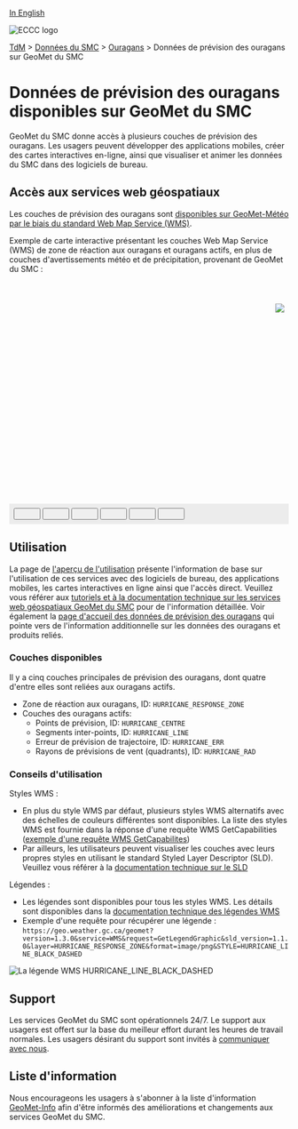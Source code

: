 [In English](readme_hurricanes_geomet_en.md)

![ECCC logo](../../img_eccc-logo.png)

[TdM](../../readme_fr.md) > [Données du SMC](../readme_fr.md) > [Ouragans](readme_hurricanes_fr.md) > Données de prévision des ouragans sur GeoMet du SMC

# Données de prévision des ouragans disponibles sur GeoMet du SMC

GeoMet du SMC donne accès à plusieurs couches de prévision des ouragans. Les usagers peuvent développer des applications mobiles, créer des cartes interactives en-ligne, ainsi que visualiser et animer les données du SMC dans des logiciels de bureau.


## Accès aux services web géospatiaux

Les couches de prévision des ouragans sont [disponibles sur GeoMet-Météo par le biais du standard Web Map Service (WMS)](../../msc-geomet/readme_fr.md).

Exemple de carte interactive présentant les couches Web Map Service (WMS) de zone de réaction aux ouragans et ouragans actifs, en plus de couches d'avertissements météo et de précipitation, provenant de GeoMet du SMC :

<div id="map" style="height: 400px; position: relative">
  <div id="legend-popup">
  <div id="legend-popup-content">
    <img id="legend-img" src="https://geo.weather.gc.ca/geomet?version=1.3.0&service=WMS&request=GetLegendGraphic&sld_version=1.1.0&layer=HURRICANE_RESPONSE_ZONE&format=image/png&STYLE=HURRICANE_LINE_BLACK_DASHED"/>
  </div>
</div>
</div>
<div id="controller" role="group" aria-label="Animation controls" style="background: #ececec; padding: 0.5rem;">
  <button id="fast-backward" class="btn btn-primary btn-sm" type="button"><i class="fa fa-fast-backward" style="padding: 0rem 1rem"></i></button>
  <button id="step-backward" class="btn btn-primary btn-sm" type="button"><i class="fa fa-step-backward" style="padding: 0rem 1rem"></i></button>
  <button id="play-pause" class="btn btn-primary btn-sm" type="button"><i class="fa fa-play" style="padding: 0rem 1rem"></i></button>
  <button id="step-forward" class="btn btn-primary btn-sm" type="button"><i class="fa fa-step-forward" style="padding: 0rem 1rem"></i></button>
  <button id="fast-forward" class="btn btn-primary btn-sm" type="button"><i class="fa fa-fast-forward" style="padding: 0rem 1rem"></i></button>
  <button id="exportmap" class="btn btn-primary btn-sm" type="button"><i class="fa fa-download" style="padding: 0rem 1rem"></i></button>
  <a id="image-download" download="msc-geomet_web-map_export.png"></a>
  <span id="info" style="padding-left: 0.5rem;cursor: pointer;"></span>
</div>


## Utilisation

La page de [l'aperçu de l'utilisation](../../usage/readme_fr.md) présente l'information de base sur l'utilisation de ces services avec des logiciels de bureau, des applications mobiles, les cartes interactives en ligne ainsi que l'accès direct. Veuillez vous référer aux [tutoriels et à la documentation technique sur les services web géospatiaux GeoMet du SMC](../../msc-geomet/readme_fr.md) pour de l'information détaillée. Voir également la [page d'accueil des données de prévision des ouragans](readme_hurricanes_fr.md) qui pointe vers de l'information additionnelle sur les données des ouragans et produits reliés.

### Couches disponibles

Il y a cinq couches principales de prévision des ouragans, dont quatre d'entre elles sont reliées aux ouragans actifs.

* Zone de réaction aux ouragans, ID: `HURRICANE_RESPONSE_ZONE`
* Couches des ouragans actifs:
    * Points de prévision, ID: `HURRICANE_CENTRE`
    * Segments inter-points, ID: `HURRICANE_LINE`
    * Erreur de prévision de trajectoire, ID: `HURRICANE_ERR`
    * Rayons de prévisions de vent (quadrants), ID: `HURRICANE_RAD`


### Conseils d'utilisation

Styles WMS :

* En plus du style WMS par défaut, plusieurs styles WMS alternatifs avec des échelles de couleurs différentes sont disponibles. La liste des styles WMS est fournie dans la réponse d'une requête WMS GetCapabilities ([exemple d'une requête WMS GetCapabilites](https://geo.weather.gc.ca/geomet?service=WMS&version=1.3.0&lang=fr&request=GetCapabilities&layer=HURRICANE_RESPONSE_ZONE))
* Par ailleurs, les utilisateurs peuvent visualiser les couches avec leurs propres styles en utilisant le standard Styled Layer Descriptor (SLD). Veuillez vous référer à la [documentation technique sur le SLD](../../../msc-geomet/wms_fr#specification-des-styles)

Légendes :

* Les légendes sont disponibles pour tous les styles WMS. Les détails sont disponibles dans la [documentation technique des légendes WMS](../../../msc-geomet/wms_fr#wms-getlegendgraphic)
* Exemple d'une requête pour récupérer une légende : `https://geo.weather.gc.ca/geomet?version=1.3.0&service=WMS&request=GetLegendGraphic&sld_version=1.1.0&layer=HURRICANE_RESPONSE_ZONE&format=image/png&STYLE=HURRICANE_LINE_BLACK_DASHED`

![La légende WMS HURRICANE_LINE_BLACK_DASHED](https://geo.weather.gc.ca/geomet?version=1.3.0&service=WMS&request=GetLegendGraphic&sld_version=1.1.0&layer=HURRICANE_RESPONSE_ZONE&format=image/png&STYLE=HURRICANE_LINE_BLACK_DASHED)

## Support

Les services GeoMet du SMC sont opérationnels 24/7. Le support aux usagers est offert sur la base du meilleur effort durant les heures de travail normales. Les usagers désirant du support sont invités à [communiquer avec nous](https://weather.gc.ca/mainmenu/contact_us_e.html).


## Liste d'information

Nous encourageons les usagers à s'abonner à la liste d'information [GeoMet-Info](https://comm.collab.science.gc.ca/mailman3/postorius/lists/geomet-info/) afin d'être informés des améliorations et changements aux services GeoMet du SMC.

<style>
  #legend-img {
    margin: 0px;
  }
  #legend-popup {
    position: absolute;
    top: 40px;
    right: 8px;
    z-index: 2;
  }
  .legend-switch{
    top: 8px;
    right: .5em;
  }
  .ol-touch .legend-switch {
    top: 80px;
  }
</style>

<link rel="stylesheet" href="https://cdn.jsdelivr.net/npm/ol@v7.3.0/ol.css" type="text/css"/>
<script src="https://cdn.polyfill.io/v2/polyfill.min.js?features=requestAnimationFrame,Element.prototype.classList,URL"></script>
<script src="https://cdn.jsdelivr.net/npm/ol@v7.3.0/dist/ol.js"></script>
<script src="https://cdnjs.cloudflare.com/ajax/libs/FileSaver.js/1.3.3/FileSaver.min.js"></script>
<script>
    function isIE() {
      return window.navigator.userAgent.match(/(MSIE|Trident)/);
    }
    var head = document.getElementsByTagName('head')[0];
    var js = document.createElement("script");
    js.type = "text/javascript";
    if (isIE())
    {
        js.src = "../../../js/hurricane_ie.js";
        document.getElementById("controller").setAttribute("hidden", true);
    }
    else
    {
        js.src = "../../../js/hurricane.js";
    }
    head.appendChild(js);
</script>